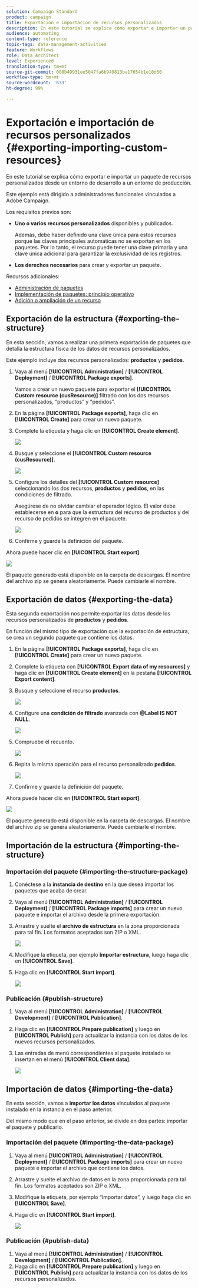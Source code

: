 ```yaml
---
solution: Campaign Standard
product: campaign
title: Exportación e importación de recursos personalizados
description: En este tutorial se explica cómo exportar e importar un paquete de recursos personalizados.
audience: automating
content-type: reference
topic-tags: data-management-activities
feature: Workflows
role: Data Architect
level: Experienced
translation-type: tm+mt
source-git-commit: 088b49931ee5047fa6b949813ba17654b1e10d60
workflow-type: tm+mt
source-wordcount: '633'
ht-degree: 99%

---
```



# Exportación e importación de recursos personalizados {#exporting-importing-custom-resources}

En este tutorial se explica cómo exportar e importar un paquete de recursos personalizados desde un entorno de desarrollo a un entorno de producción.

Este ejemplo está dirigido a administradores funcionales vinculados a Adobe Campaign.

Los requisitos previos son:

* **Uno o varios recursos personalizados** disponibles y publicados.

   Además, debe haber definido una clave única para estos recursos porque las claves principales automáticas no se exportan en los paquetes. Por lo tanto, el recurso puede tener una clave primaria y una clave única adicional para garantizar la exclusividad de los registros.
* **Los derechos necesarios** para crear y exportar un paquete.

Recursos adicionales:

* [Administración de paquetes](../../automating/using/managing-packages.md)
* [Implementación de paquetes: principio operativo](../../developing/using/data-model-concepts.md)
* [Adición o ampliación de un recurso](../../developing/using/key-steps-to-add-a-resource.md)

## Exportación de la estructura {#exporting-the-structure}

En esta sección, vamos a realizar una primera exportación de paquetes que detalla la estructura física de los datos de recursos personalizados.

Este ejemplo incluye dos recursos personalizados: **productos** y **pedidos**.

1. Vaya al menú **[!UICONTROL Administration]** / **[!UICONTROL Deployment]** / **[!UICONTROL Package exports]**.

   Vamos a crear un nuevo paquete para exportar el **[!UICONTROL Custom resource (cusResource)]** filtrado con los dos recursos personalizados, “productos” y “pedidos”.

1. En la página **[!UICONTROL Package exports]**, haga clic en **[!UICONTROL Create]** para crear un nuevo paquete.
1. Complete la etiqueta y haga clic en **[!UICONTROL Create element]**.

   ![](assets/cusresources_export1.png)

1. Busque y seleccione el **[!UICONTROL Custom resource (cusResource)]**.

   ![](assets/cusresources_export2.png)

1. Configure los detalles del **[!UICONTROL Custom resource]** seleccionando los dos recursos, **productos** y **pedidos**, en las condiciones de filtrado.

   Asegúrese de no olvidar cambiar el operador lógico. El valor debe establecerse en **o** para que la estructura del recurso de productos y del recurso de pedidos se integren en el paquete.

   ![](assets/cusresources_export3.png)

1. Confirme y guarde la definición del paquete.

Ahora puede hacer clic en **[!UICONTROL Start export]**.

![](assets/cusresources_export4.png)

El paquete generado está disponible en la carpeta de descargas. El nombre del archivo zip se genera aleatoriamente. Puede cambiarle el nombre.

## Exportación de datos {#exporting-the-data}

Esta segunda exportación nos permite exportar los datos desde los recursos personalizados de **productos** y **pedidos**.

En función del mismo tipo de exportación que la exportación de estructura, se crea un segundo paquete que contiene los datos.

1. En la página **[!UICONTROL Package exports]**, haga clic en **[!UICONTROL Create]** para crear un nuevo paquete.
1. Complete la etiqueta con **[!UICONTROL Export data of my resources]** y haga clic en **[!UICONTROL Create element]** en la pestaña **[!UICONTROL Export content]**.
1. Busque y seleccione el recurso **productos**.

   ![](assets/cusresources_exportdata1.png)

1. Configure una **condición de filtrado** avanzada con **@Label IS NOT NULL**.

   ![](assets/cusresources_exportdata2.png)

1. Compruebe el recuento.

   ![](assets/cusresources_exportdata3.png)

1. Repita la misma operación para el recurso personalizado **pedidos**.

   ![](assets/cusresources_exportdata4.png)

1. Confirme y guarde la definición del paquete.

Ahora puede hacer clic en **[!UICONTROL Start export]**.

![](assets/cusresources_exportdata5.png)

El paquete generado está disponible en la carpeta de descargas. El nombre del archivo zip se genera aleatoriamente. Puede cambiarle el nombre.

## Importación de la estructura {#importing-the-structure}

### Importación del paquete {#importing-the-structure-package}

1. Conéctese a la **instancia de destino** en la que desea importar los paquetes que acaba de crear.
1. Vaya al menú **[!UICONTROL Administration]** / **[!UICONTROL Deployment]** / **[!UICONTROL Package imports]** para crear un nuevo paquete e importar el archivo desde la primera exportación.
1. Arrastre y suelte el **archivo de estructura** en la zona proporcionada para tal fin. Los formatos aceptados son ZIP o XML.

   ![](assets/cusresources_import2.png)

1. Modifique la etiqueta, por ejemplo **Importar estructura**, luego haga clic en **[!UICONTROL Save]**.
1. Haga clic en **[!UICONTROL Start import]**.

   ![](assets/cusresources_import3.png)

### Publicación {#publish-structure}

1. Vaya al menú **[!UICONTROL Administration]** / **[!UICONTROL Development]** / **[!UICONTROL Publication]**.
1. Haga clic en **[!UICONTROL Prepare publication]** y luego en **[!UICONTROL Publish]** para actualizar la instancia con los datos de los nuevos recursos personalizados.
1. Las entradas de menú correspondientes al paquete instalado se insertan en el menú **[!UICONTROL Client data]**.

   ![](assets/cusresources_import1.png)

## Importación de datos {#importing-the-data}

En esta sección, vamos a **importar los datos** vinculados al paquete instalado en la instancia en el paso anterior.

Del mismo modo que en el paso anterior, se divide en dos partes: importar el paquete y publicarlo.

### Importación del paquete {#importing-the-data-package}

1. Vaya al menú **[!UICONTROL Administration]** / **[!UICONTROL Deployment]** / **[!UICONTROL Package imports]** para crear un nuevo paquete e importar el archivo que contiene los datos.
1. Arrastre y suelte el archivo de datos en la zona proporcionada para tal fin. Los formatos aceptados son ZIP o XML.
1. Modifique la etiqueta, por ejemplo “Importar datos”, y luego haga clic en **[!UICONTROL Save]**.
1. Haga clic en **[!UICONTROL Start import]**.

   ![](assets/cusresources_importdata.png)

### Publicación {#publish-data}

1. Vaya al menú **[!UICONTROL Administration]** / **[!UICONTROL Development]** / **[!UICONTROL Publication]**.
1. Haga clic en **[!UICONTROL Prepare publication]** y luego en **[!UICONTROL Publish]** para actualizar la instancia con los datos de los recursos personalizados.
